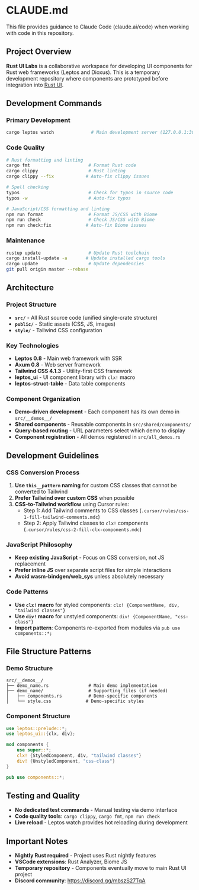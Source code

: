# CLAUDE.md

This file provides guidance to Claude Code (claude.ai/code) when working with code in this repository.

## Project Overview

**Rust UI Labs** is a collaborative workspace for developing UI components for Rust web frameworks (Leptos and Dioxus). This is a temporary development repository where components are prototyped before integration into [Rust UI](https://rust-ui.com/).

## Development Commands

### Primary Development
```bash
cargo leptos watch              # Main development server (127.0.0.1:3000)
```

### Code Quality
```bash
# Rust formatting and linting
cargo fmt                      # Format Rust code
cargo clippy                   # Rust linting
cargo clippy --fix            # Auto-fix clippy issues

# Spell checking
typos                          # Check for typos in source code
typos -w                       # Auto-fix typos

# JavaScript/CSS formatting and linting  
npm run format                 # Format JS/CSS with Biome
npm run check                  # Check JS/CSS with Biome
npm run check:fix             # Auto-fix Biome issues
```

### Maintenance
```bash
rustup update                  # Update Rust toolchain
cargo install-update -a       # Update installed cargo tools
cargo update                   # Update dependencies
git pull origin master --rebase
```

## Architecture

### Project Structure
- **`src/`** - All Rust source code (unified single-crate structure)
- **`public/`** - Static assets (CSS, JS, images)
- **`style/`** - Tailwind CSS configuration

### Key Technologies
- **Leptos 0.8** - Main web framework with SSR
- **Axum 0.8** - Web server framework
- **Tailwind CSS 4.1.3** - Utility-first CSS framework
- **leptos_ui** - UI component library with `clx!` macro
- **leptos-struct-table** - Data table components

### Component Organization
- **Demo-driven development** - Each component has its own demo in `src/__demos__/`
- **Shared components** - Reusable components in `src/shared/components/`
- **Query-based routing** - URL parameters select which demo to display
- **Component registration** - All demos registered in `src/all_demos.rs`

## Development Guidelines

### CSS Conversion Process
1. **Use `this__pattern` naming** for custom CSS classes that cannot be converted to Tailwind
2. **Prefer Tailwind over custom CSS** when possible
3. **CSS-to-Tailwind workflow** using Cursor rules:
   - Step 1: Add Tailwind comments to CSS classes (`.cursor/rules/css-1-fill-tailwind-comments.mdc`)
   - Step 2: Apply Tailwind classes to `clx!` components (`.cursor/rules/css-2-fill-clx-components.mdc`)

### JavaScript Philosophy
- **Keep existing JavaScript** - Focus on CSS conversion, not JS replacement
- **Prefer inline JS** over separate script files for simple interactions
- **Avoid wasm-bindgen/web_sys** unless absolutely necessary

### Code Patterns
- **Use `clx!` macro** for styled components: `clx! {ComponentName, div, "tailwind classes"}`
- **Use `div!` macro** for unstyled components: `div! {ComponentName, "css-class"}`
- **Import pattern**: Components re-exported from modules via `pub use components::*;`

## File Structure Patterns

### Demo Structure
```
src/__demos__/
├── demo_name.rs               # Main demo implementation
├── demo_name/                 # Supporting files (if needed)
│   ├── components.rs          # Demo-specific components
│   └── style.css             # Demo-specific styles
```

### Component Structure  
```rust
use leptos::prelude::*;
use leptos_ui::{clx, div};

mod components {
    use super::*;
    clx! {StyledComponent, div, "tailwind classes"}
    div! {UnstyledComponent, "css-class"}
}

pub use components::*;
```

## Testing and Quality

- **No dedicated test commands** - Manual testing via demo interface
- **Code quality tools**: `cargo clippy`, `cargo fmt`, `npm run check`
- **Live reload** - Leptos watch provides hot reloading during development

## Important Notes

- **Nightly Rust required** - Project uses Rust nightly features
- **VSCode extensions**: Rust Analyzer, Biome JS
- **Temporary repository** - Components eventually move to main Rust UI project
- **Discord community**: https://discord.gg/mbszS27TqA